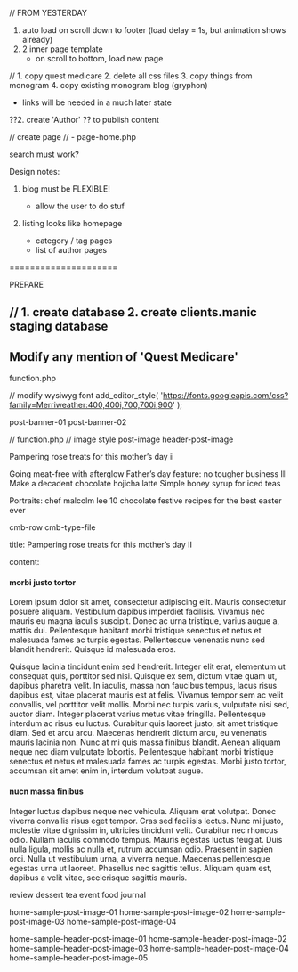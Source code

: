 // FROM YESTERDAY

1. auto load on scroll down to footer (load delay = 1s, but animation shows already)
2. 2 inner page template
   * on scroll to bottom, load new page







<!--
   ____  _     ___   ____
  | __ )| |   / _ \ / ___|
  |  _ \| |  | | | | |  _
  | |_) | |__| |_| | |_| |
  |____/|_____\___/ \____|

-->


// 1. copy quest medicare
2. delete all css files
3. copy things from monogram
4. copy existing monogram blog (gryphon)
   - links will be needed in a much later state


??2. create 'Author'
??   to publish content

// create page
//  - page-home.php

search must work?




Design notes:
1. blog must be FLEXIBLE!
   - allow the user to do stuf 


2. listing looks like homepage
   - category / tag pages
   - list of author pages




=====================

PREPARE

// 1. create database 
2. create clients.manic staging database
----------------------

Modify any mention of 'Quest Medicare'
 - 






function.php


// modify wysiwyg font
add_editor_style( 'https://fonts.googleapis.com/css?family=Merriweather:400,400i,700,700i,900' );





<!--
      _    ____ ____  _____ _____    ____ ____  _____    _  _____ ___ ___  _   _
     / \  / ___/ ___|| ____|_   _|  / ___|  _ \| ____|  / \|_   _|_ _/ _ \| \ | |
    / _ \ \___ \___ \|  _|   | |   | |   | |_) |  _|   / _ \ | |  | | | | |  \| |
   / ___ \ ___) |__) | |___  | |   | |___|  _ <| |___ / ___ \| |  | | |_| | |\  |
  /_/   \_\____/____/|_____| |_|    \____|_| \_\_____/_/   \_\_| |___\___/|_| \_|

-->

post-banner-01
post-banner-02






// function.php
// image style
post-image
header-post-image





<!--
   ____   ___  ____ _____    ____ ___  _   _ _____ _____ _   _ _____
  |  _ \ / _ \/ ___|_   _|  / ___/ _ \| \ | |_   _| ____| \ | |_   _|
  | |_) | | | \___ \ | |   | |  | | | |  \| | | | |  _| |  \| | | |
  |  __/| |_| |___) || |   | |__| |_| | |\  | | | | |___| |\  | | |
  |_|    \___/|____/ |_|    \____\___/|_| \_| |_| |_____|_| \_| |_|

-->



Pampering rose treats for this mother’s day ii


Going meat-free with afterglow
Father’s day feature: no tougher business III
Make a decadent chocolate hojicha latte
Simple honey syrup for iced teas

Portraits: chef malcolm lee
10 chocolate festive recipes for the best easter ever




cmb-row cmb-type-file 







<!--
   ____ ___ _   _  ____ _     _____    ____ ___  _   _ _____ _____ _   _ _____
  / ___|_ _| \ | |/ ___| |   | ____|  / ___/ _ \| \ | |_   _| ____| \ | |_   _|
  \___ \| ||  \| | |  _| |   |  _|   | |  | | | |  \| | | | |  _| |  \| | | |
   ___) | || |\  | |_| | |___| |___  | |__| |_| | |\  | | | | |___| |\  | | |
  |____/___|_| \_|\____|_____|_____|  \____\___/|_| \_| |_| |_____|_| \_| |_|

-->


title:
Pampering rose treats for this mother’s day II

content:



<h4>morbi justo tortor </h4>
<p>Lorem ipsum dolor sit amet, consectetur adipiscing elit. Mauris consectetur posuere aliquam. Vestibulum dapibus imperdiet facilisis. Vivamus nec mauris eu magna iaculis suscipit. Donec ac urna tristique, varius augue a, mattis dui. Pellentesque habitant morbi tristique senectus et netus et malesuada fames ac turpis egestas. Pellentesque venenatis nunc sed blandit hendrerit. Quisque id malesuada eros.</p>
<p>Quisque lacinia tincidunt enim sed hendrerit. Integer elit erat, elementum ut consequat quis, porttitor sed nisi. Quisque ex sem, dictum vitae quam ut, dapibus pharetra velit. In iaculis, massa non faucibus tempus, lacus risus dapibus est, vitae placerat mauris est at felis. Vivamus tempor sem ac velit convallis, vel porttitor velit mollis. Morbi nec turpis varius, vulputate nisi sed, auctor diam. Integer placerat varius metus vitae fringilla. Pellentesque interdum ac risus eu luctus. Curabitur quis laoreet justo, sit amet tristique diam. Sed et arcu arcu. Maecenas hendrerit dictum arcu, eu venenatis mauris lacinia non. Nunc at mi quis massa finibus blandit. Aenean aliquam neque nec diam vulputate lobortis. Pellentesque habitant morbi tristique senectus et netus et malesuada fames ac turpis egestas. Morbi justo tortor, accumsan sit amet enim in, interdum volutpat augue.</p>
<h4>nucn massa finibus</h4>
<p>Integer luctus dapibus neque nec vehicula. Aliquam erat volutpat. Donec viverra convallis risus eget tempor. Cras sed facilisis lectus. Nunc mi justo, molestie vitae dignissim in, ultricies tincidunt velit. Curabitur nec rhoncus odio. Nullam iaculis commodo tempus. Mauris egestas luctus feugiat. Duis nulla ligula, mollis ac nulla et, rutrum accumsan odio. Praesent in sapien orci. Nulla ut vestibulum urna, a viverra neque. Maecenas pellentesque egestas urna ut laoreet. Phasellus nec sagittis tellus. Aliquam quam est, dapibus a velit vitae, scelerisque sagittis mauris.</p>


<!-- tags -->

review
dessert
tea
event
food journal








home-sample-post-image-01
home-sample-post-image-02
home-sample-post-image-03
home-sample-post-image-04


home-sample-header-post-image-01
home-sample-header-post-image-02
home-sample-header-post-image-03
home-sample-header-post-image-04
home-sample-header-post-image-05